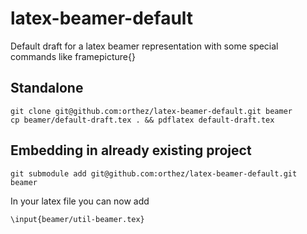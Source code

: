 latex-beamer-default
====================

Default draft for a latex beamer representation with some special commands like framepicture{}

Standalone
--------------------
   
    git clone git@github.com:orthez/latex-beamer-default.git beamer
    cp beamer/default-draft.tex . && pdflatex default-draft.tex

    
Embedding in already existing project
--------------------

    git submodule add git@github.com:orthez/latex-beamer-default.git beamer

In your latex file you can now add

    \input{beamer/util-beamer.tex}
